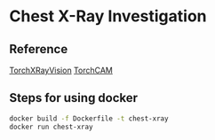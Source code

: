 # Chest X-Ray Investigation
## Reference
[TorchXRayVision](https://github.com/mlmed/torchxrayvision)
[TorchCAM](https://github.com/frgfm/torch-cam)

## Steps for using docker
```sh
docker build -f Dockerfile -t chest-xray
docker run chest-xray
```
